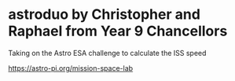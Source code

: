 # astroduo by Christopher and Raphael from Year 9 Chancellors

Taking on the Astro ESA challenge to calculate the ISS speed

https://astro-pi.org/mission-space-lab
